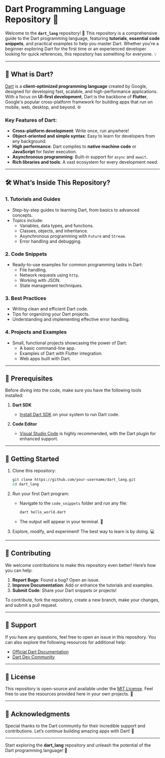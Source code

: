 # Dart Programming Language Repository 🌟

Welcome to the **`dart_lang`** repository! 🚀 This repository is a comprehensive guide to the Dart programming language, featuring **tutorials**, **essential code snippets**, and practical examples to help you master Dart. Whether you're a beginner exploring Dart for the first time or an experienced developer looking for quick references, this repository has something for everyone. 💡

---

## 📖 What is Dart?

[Dart](https://dart.dev/) is a **client-optimized programming language** created by Google, designed for developing fast, scalable, and high-performance applications. With a focus on **UI-first development**, Dart is the backbone of **Flutter**, Google's popular cross-platform framework for building apps that run on mobile, web, desktop, and beyond. 🌐

### Key Features of Dart:
- **Cross-platform development**: Write once, run anywhere!  
- **Object-oriented and simple syntax**: Easy to learn for developers from any background.  
- **High performance**: Dart compiles to **native machine code** or **JavaScript** for faster execution.  
- **Asynchronous programming**: Built-in support for `async` and `await`.  
- **Rich libraries and tools**: A vast ecosystem for every development need.

---

## 🛠️ What’s Inside This Repository?

### 1. **Tutorials and Guides**
   - Step-by-step guides to learning Dart, from basics to advanced concepts.
   - Topics include:
     - Variables, data types, and functions.  
     - Classes, objects, and inheritance.  
     - Asynchronous programming with `Future` and `Stream`.  
     - Error handling and debugging.  

### 2. **Code Snippets**
   - Ready-to-use examples for common programming tasks in Dart:
     - File handling.
     - Network requests using `http`.  
     - Working with JSON.  
     - State management techniques.

### 3. **Best Practices**
   - Writing clean and efficient Dart code.
   - Tips for organizing your Dart projects.  
   - Understanding and implementing effective error handling.

### 4. **Projects and Examples**
   - Small, functional projects showcasing the power of Dart:
     - A basic command-line app.
     - Examples of Dart with Flutter integration.  
     - Web apps built with Dart.

---

## 🔧 Prerequisites

Before diving into the code, make sure you have the following tools installed:

1. **Dart SDK**  
   - [Install Dart SDK](https://dart.dev/get-dart) on your system to run Dart code.  

2. **Code Editor**  
   - [Visual Studio Code](https://code.visualstudio.com/) is highly recommended, with the Dart plugin for enhanced support.  

---

## 🚀 Getting Started

1. Clone this repository:  
   ```bash
   git clone https://github.com/your-username/dart_lang.git
   cd dart_lang
   ```
   
2. Run your first Dart program:
   - Navigate to the `code_snippets` folder and run any file:  
     ```bash
     dart hello_world.dart
     ```
   - The output will appear in your terminal. 🎉

3. Explore, modify, and experiment! The best way to learn is by doing. 💻

---

## 🤝 Contributing

We welcome contributions to make this repository even better! Here’s how you can help:  
1. **Report Bugs**: Found a bug? Open an issue.  
2. **Improve Documentation**: Add or enhance the tutorials and examples.  
3. **Submit Code**: Share your Dart snippets or projects!  

To contribute, fork the repository, create a new branch, make your changes, and submit a pull request.

---

## 💬 Support

If you have any questions, feel free to open an issue in this repository. You can also explore the following resources for additional help:  
- [Official Dart Documentation](https://dart.dev/docs)  
- [Dart Dev Community](https://dart.dev/community)

---

## 📜 License

This repository is open-source and available under the [MIT License](LICENSE). Feel free to use the resources provided here in your own projects. 🙌

---

## 🌟 Acknowledgments

Special thanks to the Dart community for their incredible support and contributions. Let’s continue building amazing apps with Dart! 🎉

--- 

Start exploring the **dart_lang** repository and unleash the potential of the Dart programming language! 🚀
